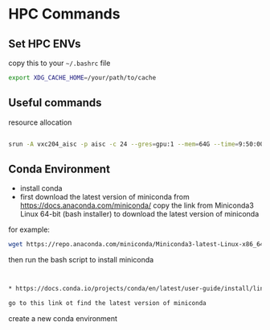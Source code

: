 # HPC Commands



## Set HPC ENVs

copy this to your `~/.bashrc` file
    
```bash
export XDG_CACHE_HOME=/your/path/to/cache
```
## Useful commands





resource allocation
    
```bash

srun -A vxc204_aisc -p aisc -c 24 --gres=gpu:1 --mem=64G --time=9:50:00 --pty bash

```



## Conda Environment


* install conda
* first download the latest version of miniconda from  https://docs.anaconda.com/miniconda/
copy the link from Miniconda3 Linux 64-bit (bash installer) to download the latest version of miniconda

for example:
```bash
wget https://repo.anaconda.com/miniconda/Miniconda3-latest-Linux-x86_64.sh
```

then run the bash script to install miniconda

```bash


* https://docs.conda.io/projects/conda/en/latest/user-guide/install/linux.html

go to this link ot find the latest version of miniconda


```


create a new conda environment

```bash
